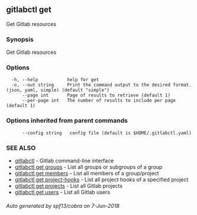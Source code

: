 ## gitlabctl get

Get Gitlab resources

### Synopsis

Get Gitlab resources

### Options

```
  -h, --help           help for get
  -o, --out string     Print the command output to the desired format. (json, yaml, simple) (default "simple")
      --page int       Page of results to retrieve (default 1)
      --per-page int   The number of results to include per page (default 1)
```

### Options inherited from parent commands

```
      --config string   config file (default is $HOME/.gitlabctl.yaml)
```

### SEE ALSO

* [gitlabctl](gitlabctl.md)	 - Gitlab command-line interface
* [gitlabctl get groups](gitlabctl_get_groups.md)	 - List all groups or subgroups of a group
* [gitlabctl get members](gitlabctl_get_members.md)	 - List all members of a group/project
* [gitlabctl get project-hooks](gitlabctl_get_project-hooks.md)	 - List all project hooks of a specified project
* [gitlabctl get projects](gitlabctl_get_projects.md)	 - List all Gitlab projects
* [gitlabctl get users](gitlabctl_get_users.md)	 - List all Gitlab users

###### Auto generated by spf13/cobra on 7-Jun-2018
